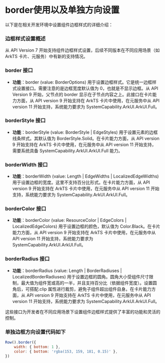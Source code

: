 # border使用以及单独方向设置

以下是在相关开发环境中设置组件边框样式的详细介绍：

### 边框样式设置概述

从 API Version 7 开始支持组件边框样式设置，后续不同版本在不同应用场景（如 ArkTS 卡片、元服务）中有新的支持情况。

### border 接口

- **功能**：border (value: BorderOptions) 用于设置边框样式。它是统一边框样式设置接口。需要注意的是边框宽度默认值为 0，也就是不显示边框。从 API Version 9 开始，父节点的 border 显示在子节点内容之上。此接口在卡片能力方面，从 API version 9 开始支持在 ArkTS 卡片中使用，在元服务中从 API version 11 开始支持，系统能力要求为 SystemCapability.ArkUI.ArkUI.Full。

### borderStyle 接口

- **功能**：borderStyle (value: BorderStyle | EdgeStyles) 用于设置元素的边框线条样式。其默认值为 BorderStyle.Solid。在卡片能力方面，从 API version 9 开始支持在 ArkTS 卡片中使用，在元服务中从 API version 11 开始支持，需要系统具备 SystemCapability.ArkUI.ArkUI.Full 能力。

### borderWidth 接口

- **功能**：borderWidth (value: Length | EdgeWidths | LocalizedEdgeWidths) 用于设置边框的宽度。这里不支持百分比形式。在卡片能力方面，从 API version 9 开始支持在 ArkTS 卡片中使用，在元服务中从 API version 11 开始支持，系统能力要求为 SystemCapability.ArkUI.ArkUI.Full。

### borderColor 接口

- **功能**：borderColor (value: ResourceColor | EdgeColors | LocalizedEdgeColors) 用于设置边框的颜色，默认值为 Color.Black。在卡片能力方面，从 API version 9 开始支持在 ArkTS 卡片中使用，在元服务中从 API version 11 开始支持，系统能力要求为 SystemCapability.ArkUI.ArkUI.Full。

### borderRadius 接口

- **功能**：borderRadius (value: Length | BorderRadiuses | LocalizedBorderRadiuses) 用于设置边框的圆角。圆角大小受组件尺寸限制，最大值为组件宽或高的一半，并且支持百分比（依据组件宽度）。设置圆角后，可搭配.clip 属性进行裁剪，避免子组件超出组件自身。在卡片能力方面，从 API version 9 开始支持在 ArkTS 卡片中使用，在元服务中从 API version 11 开始支持，系统能力要求为 SystemCapability.ArkUI.ArkUI.Full。

这些接口为开发者在不同应用场景下设置组件边框样式提供了丰富的功能和灵活的控制。

### 单独边框方向设置代码如下

```js
Row().border({
    width: { bottom: 1 },
    color: { bottom: 'rgba(153, 159, 181, 0.15)' },
})
```

